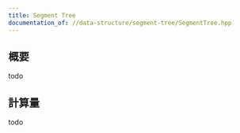```yaml
---
title: Segment Tree
documentation_of: //data-structure/segment-tree/SegmentTree.hpp
---
```


## 概要

todo

## 計算量
todo